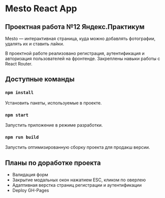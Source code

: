 # Mesto React App

## Проектная работа №12 Яндекс.Практикум

Mesto — интерактивная страница, куда можно добавлять фотографии, удалять их и ставить лайки.

В проектной работе реализовано регистрация, аутентификация и авторизация пользователей на фронтенде. Закреплены навыки работы с React Router.

## Доступные команды

### `npm install`

Установить пакеты, используемые в проекте.

### `npm start`

Запустить приложение в режиме разработки.

### `npm run build`

Запустить оптимизированную сборку проекта для продакш версии.

## Планы по доработке проекта

- Валидация форм
- Закрытие модальных окон нажатием ESC, кликом по оверлею
- Адаптивная верстка страниц регистрации и аутентификации
- Deploy GH-Pages
